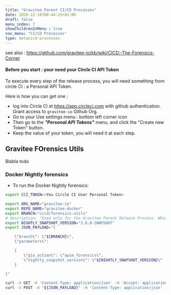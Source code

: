 ```yaml
---
title: "Gravitee Parent CI/CD Processes"
date: 2020-12-16T00:44:23+01:00
draft: false
menu_index: 7
showChildrenInMenu : true
nav_menu: "CI/CD Processes"
type: metacicd-processes
---
```


see also : https://github.com/gravitee-io/kb/wiki/CICD:-The-Forensics-Corner

#### Before you start : your need your Circle CI API Token

To execute every step of the release process, you will need something from circle CI : a Personal API Token.

Here is how you can get one :
* log into Circle CI at https://app.circleci.com with github authentication. Grant access to `gravitee-io` Github Org.
* Go to your Use settings menu : bottom left corner icon
* Then go to the  _**"Personal API Tokens"**_ menu, and click the "Create new Token" button.
* Keep the value of your token, you will need it at each step.


## Gravitee FOrensics Utils

Blabla todo

### Docker Nightly forensics

* To run the Docker Nightly forensics:

```bash
export CCI_TOKEN=<You Circle CI User Personal Token>

export ORG_NAME="gravitee-io"
export REPO_NAME="gravitee-docker"
export BRANCH="cicd/forensics-utils"
# description: "Used only for the Gravitee Parent Release Process: What will be the next snapshot version?"
export NIGHTLY_SNAPSHOT_VERSION="3.8.0-SNAPSHOT"
export JSON_PAYLOAD="{

    \"branch\": \"${BRANCH}\",
    \"parameters\":

    {
        \"gio_action\": \"apim_forensics\",
        \"nightly_snapshot_version\": \"${NIGHTLY_SNAPSHOT_VERSION}\"
    }

}"

curl -X GET -H 'Content-Type: application/json' -H 'Accept: application/json' -H "Circle-Token: ${CCI_TOKEN}" https://circleci.com/api/v2/me | jq .
curl -X POST -d "${JSON_PAYLOAD}" -H 'Content-Type: application/json' -H 'Accept: application/json' -H "Circle-Token: ${CCI_TOKEN}" https://circleci.com/api/v2/project/gh/${ORG_NAME}/${REPO_NAME}/pipeline | jq .
```
